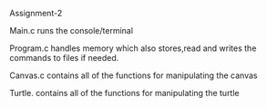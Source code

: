 Assignment-2

Main.c runs the console/terminal

Program.c handles memory which also stores,read and writes the commands to files if needed.

Canvas.c contains all of the functions for manipulating the canvas

Turtle. contains all of the functions for manipulating the turtle
